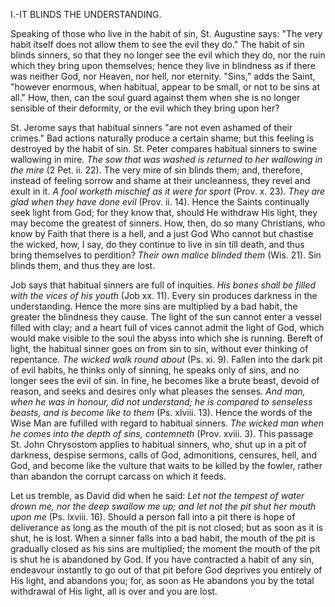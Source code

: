 
I.-IT BLINDS THE UNDERSTANDING.

Speaking of those who live in the habit of sin, St. Augustine says: \"The very habit itself does not allow them to see the evil they do.\" The habit of sin blinds sinners, so that they no longer see the evil which they do, nor the ruin which they bring upon themselves; hence they live in blindness as if there was neither God, nor Heaven, nor hell, nor eternity. \"Sins,\" adds the Saint, \"however enormous, when habitual, appear to be small, or not to be sins at all.\" How, then, can the soul guard against them when she is no longer sensible of their deformity, or the evil which they bring upon her?

St. Jerome says that habitual sinners \"are not even ashamed of their crimes.\" Bad actions naturally produce a certain shame; but this feeling is destroyed by the habit of sin. St. Peter compares habitual sinners to swine wallowing in mire. *The sow that was washed is returned to her wallowing in the mire* (2 Pet. ii. 22). The very mire of sin blinds them; and, therefore, instead of feeling sorrow and shame at their uncleanness, they revel and exult in it. *A fool worketh mischief as it were for sport* (Prov. x. 23). *They are glad when they have done evil* (Prov. ii. 14). Hence the Saints continually seek light from God; for they know that, should He withdraw His light, they may become the greatest of sinners. How, then, do so many Christians, who know by Faith that there is a hell, and a just God Who cannot but chastise the wicked, how, I say, do they continue to live in sin till death, and thus bring themselves to perdition? *Their own malice blinded them* (Wis. 21). Sin blinds them, and thus they are lost.

Job says that habitual sinners are full of inquities. *His bones shall be filled with the vices of his youth* (Job xx. 11). Every sin produces darkness in the understanding. Hence the more sins are multiplied by a bad habit, the greater the blindness they cause. The light of the sun cannot enter a vessel filled with clay; and a heart full of vices cannot admit the light of God, which would make visible to the soul the abyss into which she is running. Bereft of light, the habitual sinner goes on from sin to sin, without ever thinking of repentance. *The wicked walk round about* (Ps. xi. 9). Fallen into the dark pit of evil habits, he thinks only of sinning, he speaks only of sins, and no longer sees the evil of sin. In fine, he becomes like a brute beast, devoid of reason, and seeks and desires only what pleases the senses. *And man, when he was in honour, did not understand; he is compared to senseless beasts, and is become like to them* (Ps. xlviii. 13). Hence the words of the Wise Man are fufilled with regard to habitual sinners. *The wicked man when he comes into the depth of sins, contemneth* (Prov. xviii. 3). This passage St. John Chrysostom applies to habitual sinners, who, shut up in a pit of darkness, despise sermons, calls of God, admonitions, censures, hell, and God, and become like the vulture that waits to be killed by the fowler, rather than abandon the corrupt carcass on which it feeds.

Let us tremble, as David did when he said: *Let not the tempest of water drown me, nor the deep swallow me up; and let not the pit shut her mouth upon me* (Ps. lxviii. 16). Should a person fall into a pit there is hope of deliverance as long as the mouth of the pit is not closed; but as soon as it is shut, he is lost. When a sinner falls into a bad habit, the mouth of the pit is gradually closed as his sins are multiplied; the moment the mouth of the pit is shut he is abandoned by God. If you have contracted a habit of any sin, endeavour instantly to go out of that pit before God deprives you entirely of His light, and abandons you; for, as soon as He abandons you by the total withdrawal of His light, all is over and you are lost.

